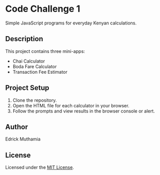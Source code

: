 # Code Challenge 1

Simple JavaScript programs for everyday Kenyan calculations.

## Description
This project contains three mini-apps:
- Chai Calculator
- Boda Fare Calculator
- Transaction Fee Estimator

## Project Setup
1. Clone the repository.
2. Open the HTML file for each calculator in your browser.
3. Follow the prompts and view results in the browser console or alert.

## Author
Edrick Muthamia

## License
Licensed under the [MIT License](LICENSE).